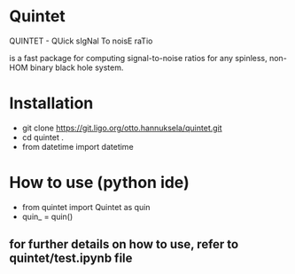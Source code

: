 # Quintet

QUINTET - QUick sIgNal To noisE raTio

is a fast package for computing signal-to-noise ratios for any spinless, non-HOM binary black hole system.

# Installation

* git clone https://git.ligo.org/otto.hannuksela/quintet.git
* cd quintet .
* from datetime import datetime

# How to use (python ide)

* from quintet import Quintet as quin
* quin_ = quin()

## for further details on how to use, refer to quintet/test.ipynb file
